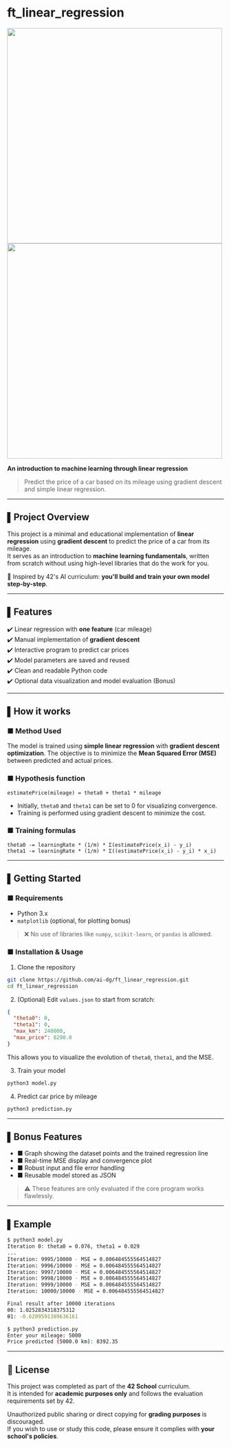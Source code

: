 # ft_linear_regression 

<img src="https://github.com/user-attachments/assets/866e813c-1b79-4d84-b42e-78e6e0158870" width="500">

<img src="https://github.com/user-attachments/assets/f2294f05-e9b6-4f62-9d3c-d4e58a44cade" width="500">

**An introduction to machine learning through linear regression**

> Predict the price of a car based on its mileage using gradient descent and simple linear regression.

---

## ▌Project Overview

This project is a minimal and educational implementation of **linear regression** using **gradient descent** to predict the price of a car from its mileage.\
It serves as an introduction to **machine learning fundamentals**, written from scratch without using high-level libraries that do the work for you.

📘 Inspired by 42's AI curriculum: **you'll build and train your own model step-by-step**.

---

## ▌Features

✔️ Linear regression with **one feature** (car mileage)\
✔️ Manual implementation of **gradient descent**\
✔️ Interactive program to predict car prices\
✔️ Model parameters are saved and reused\
✔️ Clean and readable Python code\
✔️ Optional data visualization and model evaluation (Bonus)

---

## ▌How it works

### ■ Method Used

The model is trained using **simple linear regression** with **gradient descent optimization**. The objective is to minimize the **Mean Squared Error (MSE)** between predicted and actual prices.

### ■ Hypothesis function

```text
estimatePrice(mileage) = theta0 + theta1 * mileage
```

- Initially, `theta0` and `theta1` can be set to 0 for visualizing convergence.
- Training is performed using gradient descent to minimize the cost.

### ■ Training formulas

```text
theta0 -= learningRate * (1/m) * Σ(estimatePrice(x_i) - y_i)
theta1 -= learningRate * (1/m) * Σ((estimatePrice(x_i) - y_i) * x_i)
```

---

## ▌Getting Started

### ■ Requirements

- Python 3.x
- `matplotlib` (optional, for plotting bonus)

> ❌ No use of libraries like `numpy`, `scikit-learn`, or `pandas` is allowed.

### ■ Installation & Usage

1. Clone the repository

```bash
git clone https://github.com/ai-dg/ft_linear_regression.git
cd ft_linear_regression
```

2. (Optional) Edit `values.json` to start from scratch:

```json
{
  "theta0": 0,
  "theta1": 0,
  "max_km": 240000,
  "max_price": 8290.0
}
```

This allows you to visualize the evolution of `theta0`, `theta1`, and the MSE.

3. Train your model

```bash
python3 model.py
```

4. Predict car price by mileage

```bash
python3 prediction.py
```

---

## ▌Bonus Features

- ■ Graph showing the dataset points and the trained regression line
- ■ Real-time MSE display and convergence plot
- ■ Robust input and file error handling
- ■ Reusable model stored as JSON

> ⚠️ These features are only evaluated if the core program works flawlessly.

---

## ▌Example

```bash
$ python3 model.py
Iteration 0: theta0 = 0.076, theta1 = 0.029
...
Iteration: 9995/10000 - MSE = 0.006484555564514827
Iteration: 9996/10000 - MSE = 0.006484555564514827
Iteration: 9997/10000 - MSE = 0.006484555564514827
Iteration: 9998/10000 - MSE = 0.006484555564514827
Iteration: 9999/10000 - MSE = 0.006484555564514827
Iteration: 10000/10000 - MSE = 0.006484555564514827

Final result after 10000 iterations
θ0: 1.0252834318375312
θ1: -0.6209591389636161

$ python3 prediction.py
Enter your mileage: 5000
Price predicted (5000.0 km): 8392.35
```

---

## 📜 License

This project was completed as part of the **42 School** curriculum.\
It is intended for **academic purposes only** and follows the evaluation requirements set by 42.

Unauthorized public sharing or direct copying for **grading purposes** is discouraged.\
If you wish to use or study this code, please ensure it complies with **your school's policies**.

